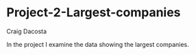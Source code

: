 # Project-2-Largest-companies

Craig Dacosta

In the project I examine the data showing the largest companies.
